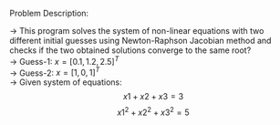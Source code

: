 Problem Description:  

-> This program solves the system of non-linear equations with two different initial guesses using Newton-Raphson Jacobian method and checks if the two obtained solutions converge to the same root?  
-> Guess-1: $x = \left[0.1, 1.2, 2.5 \right]^T$  
-> Guess-2: $x = \left[1, 0, 1 \right]^T$  
-> Given system of equations:  
$$x1+x2+x3 = 3$$
$$x1^2 + x2^2 + x3^2 = 5$$
